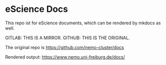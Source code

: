 # eScience Docs

This repo ist for eScience documents, which can be rendered by mkdocs as well.

GITLAB: THIS IS A MIRROR.
GITHUB: THIS IS THE ORIGINAL.

The original repo is https://github.com/nemo-cluster/docs

Rendered output: https://www.nemo.uni-freiburg.de/docs/
